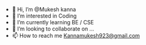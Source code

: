 - 👋 Hi, I’m @Mukesh kanna
- 👀 I’m interested in Coding
- 🌱 I’m currently learning BE / CSE
- 💞️ I’m looking to collaborate on ...
- 📫 How to reach me Kannamukesh923@gmail.com

<!---
Mukeshkanna702/Mukeshkanna702 is a ✨ special ✨ repository because its `README.md` (this file) appears on your GitHub profile.
You can click the Preview link to take a look at your changes.
--->
